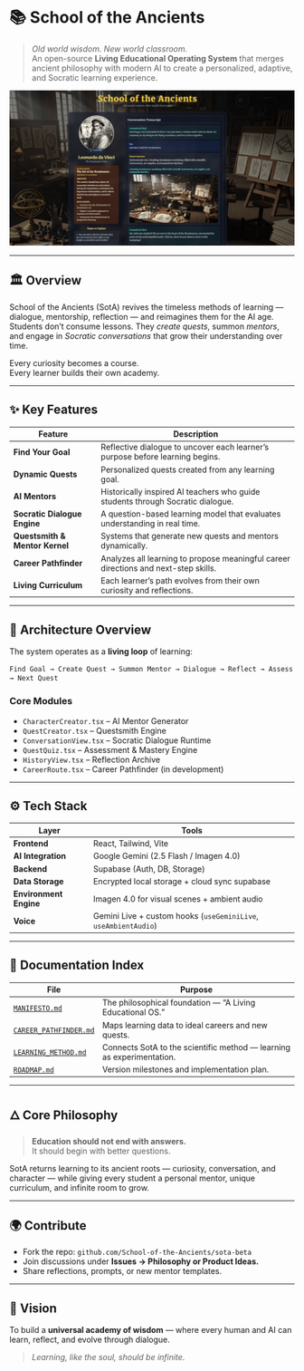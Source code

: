 # 📚 School of the Ancients 

> *Old world wisdom. New world classroom.*  
> An open-source **Living Educational Operating System** that merges ancient philosophy with modern AI to create a personalized, adaptive, and Socratic learning experience.

![School of the Ancients screenshot](sota-beta.png)

---

## 🏛️ Overview

School of the Ancients (SotA) revives the timeless methods of learning — dialogue, mentorship, reflection — and reimagines them for the AI age.  
Students don’t consume lessons. They *create quests*, summon *mentors*, and engage in *Socratic conversations* that grow their understanding over time.

Every curiosity becomes a course.  
Every learner builds their own academy.

---

## ✨ Key Features

| Feature | Description |
|----------|-------------|
| **Find Your Goal** | Reflective dialogue to uncover each learner’s purpose before learning begins. |
| **Dynamic Quests** | Personalized quests created from any learning goal. |
| **AI Mentors** | Historically inspired AI teachers who guide students through Socratic dialogue. |
| **Socratic Dialogue Engine** | A question-based learning model that evaluates understanding in real time. |
| **Questsmith & Mentor Kernel** | Systems that generate new quests and mentors dynamically. |
| **Career Pathfinder** | Analyzes all learning to propose meaningful career directions and next-step skills. |
| **Living Curriculum** | Each learner’s path evolves from their own curiosity and reflections. |

---

## 🧠 Architecture Overview

The system operates as a **living loop** of learning:

```
Find Goal → Create Quest → Summon Mentor → Dialogue → Reflect → Assess → Next Quest
```

### Core Modules
- `CharacterCreator.tsx` – AI Mentor Generator  
- `QuestCreator.tsx` – Questsmith Engine  
- `ConversationView.tsx` – Socratic Dialogue Runtime  
- `QuestQuiz.tsx` – Assessment & Mastery Engine  
- `HistoryView.tsx` – Reflection Archive  
- `CareerRoute.tsx` – Career Pathfinder (in development)

---

## ⚙️ Tech Stack

| Layer | Tools |
|--------|-------|
| **Frontend** | React, Tailwind, Vite |
| **AI Integration** | Google Gemini (2.5 Flash / Imagen 4.0) |
| **Backend** | Supabase (Auth, DB, Storage) |
| **Data Storage** | Encrypted local storage + cloud sync supabase |
| **Environment Engine** | Imagen 4.0 for visual scenes + ambient audio |
| **Voice** | Gemini Live + custom hooks (`useGeminiLive`, `useAmbientAudio`) |

---

## 📁 Documentation Index

| File | Purpose |
|------|----------|
| [`MANIFESTO.md`](.docs/MANIFESTO.md) | The philosophical foundation — “A Living Educational OS.” |
| [`CAREER_PATHFINDER.md`](.docs/CAREER_PATHFINDER.md) | Maps learning data to ideal careers and new quests. |
| [`LEARNING_METHOD.md`](.docs/LEARNING_METHOD.md) | Connects SotA to the scientific method — learning as experimentation. |
| [`ROADMAP.md`](.docs/ROADMAP.md) | Version milestones and implementation plan. |


---

## 🜂 Core Philosophy

> **Education should not end with answers.**  
> It should begin with better questions.

SotA returns learning to its ancient roots — curiosity, conversation, and character — while giving every student a personal mentor, unique curriculum, and infinite room to grow.

---

## 🌍 Contribute

- Fork the repo: `github.com/School-of-the-Ancients/sota-beta`  
- Join discussions under **Issues → Philosophy or Product Ideas.**  
- Share reflections, prompts, or new mentor templates.

---

## 🧭 Vision

To build a **universal academy of wisdom** — where every human and AI can learn, reflect, and evolve through dialogue.

> *Learning, like the soul, should be infinite.*


